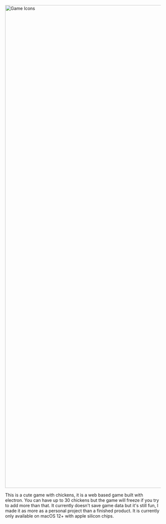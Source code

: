<img width="1563" height="1563" alt="Game Icons" src="https://github.com/user-attachments/assets/57090e28-d54a-4241-8e55-65fb8d58080d" />

This is a cute game with chickens, it is a web based game built with electron.
You can have up to 30 chickens but the game will freeze if you try to add more than that.
It currently doesn't save game data but it's still fun, I made it as more as a personal project than a finished product.
It is currently only available on macOS 12+ with apple silicon chips.
